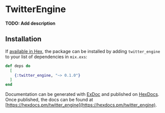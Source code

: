 # TwitterEngine

**TODO: Add description**

## Installation

If [available in Hex](https://hex.pm/docs/publish), the package can be installed
by adding `twitter_engine` to your list of dependencies in `mix.exs`:

```elixir
def deps do
  [
    {:twitter_engine, "~> 0.1.0"}
  ]
end
```

Documentation can be generated with [ExDoc](https://github.com/elixir-lang/ex_doc)
and published on [HexDocs](https://hexdocs.pm). Once published, the docs can
be found at [https://hexdocs.pm/twitter_engine](https://hexdocs.pm/twitter_engine).

